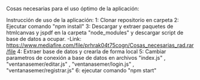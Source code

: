 Cosas necesarias para el uso óptimo de la aplicación:

Instrucción de uso de la aplicación:
1: Clonar repositorio en carpeta
2: Ejecutar comando "npm install"
3: Descargar y extraer paquetes de htmlcanvas y jspdf en la carpeta "node_modules" y descargar script de base de datos a ocupar.
    -Link: https://www.mediafire.com/file/prhrak04t75cogn/Cosas_necesarias_rad.rar/file
4: Extraer base de datos y crearla de forma local
5: Cambiar parametros de conexión a base de datos en archivos "index.js" , "ventanasemer/editar.js" , "ventanasemer/login.js" , "ventanasemer/registrar.js"
6: ejecutar comando "npm start"
